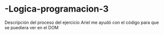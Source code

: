 # -Logica-programacion-3
Descripción del proceso del ejercicio
Ariel me ayudó con el código para que se puediera ver en el DOM 
